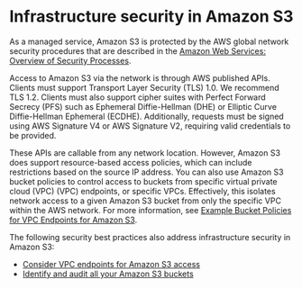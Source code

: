 # Infrastructure security in Amazon S3<a name="network-isolation"></a>

As a managed service, Amazon S3 is protected by the AWS global network security procedures that are described in the [Amazon Web Services: Overview of Security Processes](https://d1.awsstatic.com/whitepapers/aws-security-whitepaper.pdf)\.

Access to Amazon S3 via the network is through AWS published APIs\. Clients must support Transport Layer Security \(TLS\) 1\.0\. We recommend TLS 1\.2\. Clients must also support cipher suites with Perfect Forward Secrecy \(PFS\) such as Ephemeral Diffie\-Hellman \(DHE\) or Elliptic Curve Diffie\-Hellman Ephemeral \(ECDHE\)\. Additionally, requests must be signed using AWS Signature V4 or AWS Signature V2, requiring valid credentials to be provided\.

These APIs are callable from any network location\. However, Amazon S3 does support resource\-based access policies, which can include restrictions based on the source IP address\. You can also use Amazon S3 bucket policies to control access to buckets from specific virtual private cloud \(VPC\) \(VPC\) endpoints, or specific VPCs\. Effectively, this isolates network access to a given Amazon S3 bucket from only the specific VPC within the AWS network\. For more information, see [Example Bucket Policies for VPC Endpoints for Amazon S3](example-bucket-policies-vpc-endpoint.md)\.

The following security best practices also address infrastructure security in Amazon S3:
+ [Consider VPC endpoints for Amazon S3 access](security-best-practices.md#end-points)
+ [Identify and audit all your Amazon S3 buckets](security-best-practices.md#audit)